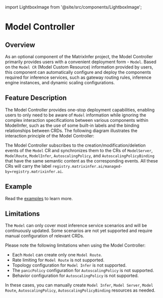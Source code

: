 import LightboxImage from '@site/src/components/LightboxImage';

# Model Controller

## Overview

As an optional component of the MatrixInfer project, the Model Controller primarily provides users with a convenient deployment form - `Model`. Based on the `Model CR` (Model Custom Resource) information provided by users, this component can automatically configure and deploy the components required for inference services, such as gateway routing rules, inference engine instances, and dynamic scaling configurations.

## Feature Description

The Model Controller provides one-stop deployment capabilities, enabling users to only need to be aware of `Model` information while ignoring the complex interaction specifications between various components within ModelInfer, such as the use of some built-in labels and the binding relationships between CRDs. The following diagram illustrates the interaction principle of the Model Controller:

<LightboxImage src="/img/diagrams/architecture/model-controller-architecture.svg" alt="Architecture Overview"></LightboxImage>

The Model Controller subscribes to the creation/modification/deletion events of the `Model` CR and synchronizes them to the CRs of `ModelServer`, `ModelRoute`, `ModelInfer`, `AutoscalingPolicy`, and `AutoscalingPolicyBinding` that have the same semantic content as the corresponding events. All these CRs will carry the label `registry.matrixinfer.ai/managed-by=registry.matrixinfer.ai`.

## Example

Read the [examples](https://github.com/matrixinfer-ai/matrixinfer/blob/main/examples/model/) to learn more.

## Limitations

The `Model` can only cover most inference service scenarios and will be continuously updated. Some scenarios are not yet supported and require manual configuration of relevant CRDs. 

Please note the following limitations when using the Model Controller:
- Each `Model` can create only one `Model Route`.
- Rate limiting for `Model Route` is not supported.
- Topology configuration for `Model Infer` is not supported.
- The `panicPolicy` configuration for `AutoscalingPolicy` is not supported.
- Behavior configuration for `AutoscalingPolicy` is not supported.

In these cases, you can manually create `Model Infer`, `Model Server`, `Model Route`, `AutoscalingPolicy`, `AutoscalingPolicyBinding` resources as needed.